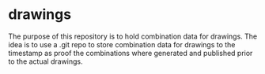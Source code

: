 # drawings

The purpose of this repository is to hold combination data for drawings.  The idea is to use a .git repo to store
combination data for drawings to the timestamp as proof the combinations where generated and published prior to the actual drawings.

